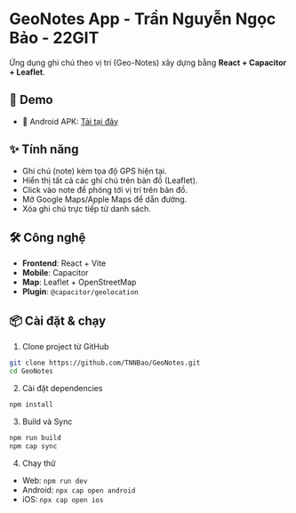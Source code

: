 # GeoNotes App - Trần Nguyễn Ngọc Bảo - 22GIT

Ứng dụng ghi chú theo vị trí (Geo-Notes) xây dựng bằng **React + Capacitor + Leaflet**.

## 🚀 Demo

- 📱 Android APK: [Tải tại đây](https://drive.google.com/drive/folders/1wWiWDSyhKXpxb9pWT51F1kgeumms-zNV)

## ✨ Tính năng

- Ghi chú (note) kèm tọa độ GPS hiện tại.
- Hiển thị tất cả các ghi chú trên bản đồ (Leaflet).
- Click vào note để phóng tới vị trí trên bản đồ.
- Mở Google Maps/Apple Maps để dẫn đường.
- Xóa ghi chú trực tiếp từ danh sách.

## 🛠️ Công nghệ

- **Frontend**: React + Vite
- **Mobile**: Capacitor
- **Map**: Leaflet + OpenStreetMap
- **Plugin**: `@capacitor/geolocation`

## 📦 Cài đặt & chạy

1. Clone project từ GitHub

```bash
git clone https://github.com/TNNBao/GeoNotes.git
cd GeoNotes
```

2. Cài đặt dependencies

```bash
npm install
```

3. Build và Sync

```bash
npm run build
npm cap sync
```

4. Chạy thử

- Web: `npm run dev`
- Android: `npx cap open android`
- iOS: `npx cap open ios`
